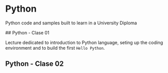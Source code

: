# Python
Python code and samples built to learn in a University Diploma

## Python - Clase 01

Lecture dedicated to introduction to Python language, seting up the coding environment and to build the first `Hello Python`.

## Python - Clase 02


